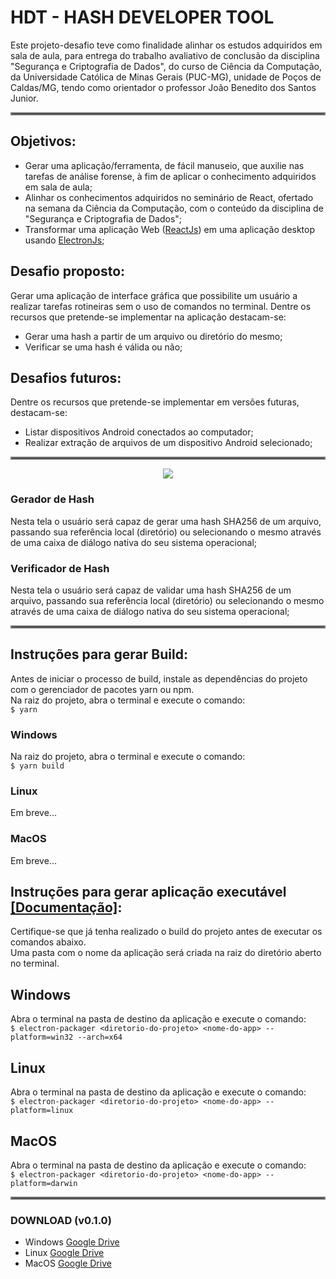 # HDT - HASH DEVELOPER TOOL 

Este projeto-desafio teve como finalidade alinhar os estudos adquiridos em sala de aula, para entrega do trabalho avaliativo de conclusão da disciplina "Segurança e Criptografia de Dados", do curso de Ciência da Computação, da Universidade Católica de Minas Gerais (PUC-MG), unidade de Poços de Caldas/MG, tendo como orientador o professor João Benedito dos Santos Junior. 

<hr style="border:2px solid gray"> </hr>

## Objetivos:
- Gerar uma aplicação/ferramenta, de fácil manuseio, que auxilie nas tarefas de análise forense, à fim de aplicar o conhecimento adquiridos em sala de aula;
- Alinhar os conhecimentos adquiridos no seminário de React, ofertado na semana da Ciência da Computação, com o conteúdo da disciplina de "Segurança e Criptografia de Dados";
- Transformar uma aplicação Web ([ReactJs](https://pt-br.reactjs.org/)) em uma aplicação desktop usando [ElectronJs](https://www.electronjs.org/); 

## Desafio proposto:
Gerar uma aplicação de interface gráfica que possibilite um usuário a realizar tarefas rotineiras sem o uso de comandos no terminal. Dentre os recursos que pretende-se implementar na aplicação destacam-se:

- Gerar uma hash a partir de um arquivo ou diretório do mesmo;
- Verificar se uma hash é válida ou não;

## Desafios futuros:
Dentre os recursos que pretende-se implementar em versões futuras, destacam-se:

- Listar dispositivos Android conectados ao computador;
- Realizar extração de arquivos de um dispositivo Android selecionado;

 
<hr style="border:2px solid gray"> </hr>


<p align="center">
  <img src="https://s10.gifyu.com/images/DevHashTool.gif">
</p>

### Gerador de Hash
Nesta tela o usuário será capaz de gerar uma hash SHA256 de um arquivo, passando sua referência local (diretório) ou selecionando o mesmo através de uma caixa de diálogo nativa do seu sistema operacional;

### Verificador de Hash
Nesta tela o usuário será capaz de validar uma hash SHA256 de um arquivo, passando sua referência local (diretório) ou selecionando o mesmo através de uma caixa de diálogo nativa do seu sistema operacional;


<hr style="border:2px solid gray"> </hr>

## Instruções para gerar Build:

Antes de iniciar o processo de build, instale as dependências do projeto com o gerenciador de pacotes yarn ou npm. \
Na raiz do projeto, abra o terminal e execute o comando: \
```$ yarn```

### Windows
Na raiz do projeto, abra o terminal e execute o comando: \
```$ yarn build```

### Linux
Em breve...

### MacOS
Em breve...

## Instruções para gerar aplicação executável [[Documentação]](https://www.electron.build/cli):

Certifique-se que já tenha realizado o build do projeto antes de executar os comandos abaixo. \
Uma pasta com o nome da aplicação será criada na raiz do diretório aberto no terminal.

## Windows 
Abra o terminal na pasta de destino da aplicação e execute o comando: \
```$ electron-packager <diretorio-do-projeto> <nome-do-app> --platform=win32 --arch=x64```

## Linux
Abra o terminal na pasta de destino da aplicação e execute o comando: \
```$ electron-packager <diretorio-do-projeto> <nome-do-app> --platform=linux```

## MacOS
Abra o terminal na pasta de destino da aplicação e execute o comando: \
```$ electron-packager <diretorio-do-projeto> <nome-do-app> --platform=darwin```

<hr style="border:2px solid gray"> </hr>

### DOWNLOAD (v0.1.0)

- Windows   [Google Drive](https://drive.google.com/file/d/1xEOeWJ-h20Fy84lEafvyaFNINv76xO4l/view?usp=sharing)
- Linux     [Google Drive](https://drive.google.com/file/d/1SAIEZ9XLW33IGVcAHzNRpdGptjtrlDUs/view?usp=sharing)
- MacOS     [Google Drive]()
